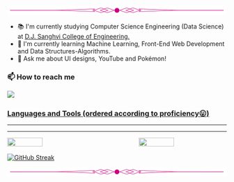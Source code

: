 <!-- Header border -->
<img src="assets/line_divider_color.png" alt="topDivider">

<!-- Brief Description -->

- 📚 I'm currently studying Computer Science Engineering (Data Science) at [D.J. Sanghvi College of Engineering.](https://www.djsce.ac.in/)
- 🌱 I'm currently learning Machine Learning, Front-End Web Development and Data Structures-Algorithms.
- 💬 Ask me about UI designs, YouTube and Pokémon!

### 📫 How to reach me

<a href="mailto:samarth.tumdi@gmail.com"> <img src="https://img.icons8.com/fluent/48/000000/gmail.png" width="3.5%"/>

### Languages and Tools (ordered according to proficiency😛)
<hr>

<hr>
<!-- Stats -->
<div style="display: flex; align-items: center; justify-content: space-between;">
  <img style="height: 100%; width: 40%;" src="https://github-readme-stats.vercel.app/api?username=skyoxima&theme=radical&locale=en&count_private=true&show_icons=true&include_all_commits=true"/>
  
  <img style="height: 100%; width: 40%;" src="https://streak-stats.demolab.com?user=Skyoxima&theme=radical&border_radius=20&fire=FFD600"/>
</div>

[![GitHub Streak](https://streak-stats.demolab.com?user=Skyoxima&theme=radical&border_radius=20&fire=FFD600)](https://git.io/streak-stats)

<!-- Footer border -->
<img src="assets/line_divider_color.png" alt="topDivider">

